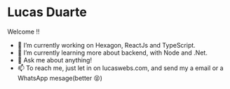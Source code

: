 # Lucas Duarte

Welcome !!

- 🔭 I’m currently working on Hexagon, ReactJs and TypeScript.
- 🌱 I’m currently learning more about backend, with Node and .Net.
- 💬 Ask me about anything!
- 📫 To reach me, just let in on lucaswebs.com, and send my a email or a WhatsApp mesage(better 😝) 

